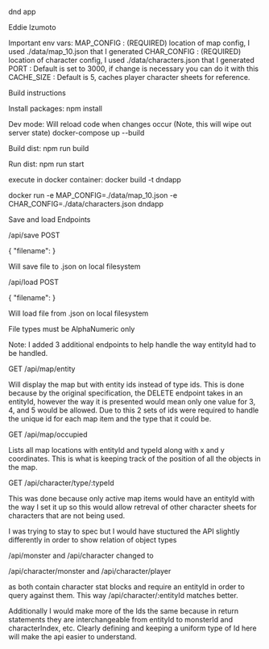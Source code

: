 dnd app

Eddie Izumoto

Important env vars:
MAP_CONFIG : (REQUIRED) location of map config, I used ./data/map_10.json that I generated
CHAR_CONFIG : (REQUIRED) location of character config, I used ./data/characters.json that I generated
PORT : Default is set to 3000, if change is necessary you can do it with this
CACHE_SIZE : Default is 5, caches player character sheets for reference.

Build instructions

Install packages:
npm install

Dev mode: Will reload code when changes occur (Note, this will wipe out server state)
docker-compose up --build

Build dist:
npm run build

Run dist:
npm run start

execute in docker container:
docker build -t dndapp

docker run -e MAP_CONFIG=./data/map_10.json -e CHAR_CONFIG=./data/characters.json dndapp

Save and load Endpoints

/api/save POST

{
"filename":<savefile>
}

Will save file to <savefile>.json on local filesystem

/api/load POST

{
"filename":<loadfile>
}

Will load file from <loadfile>.json on local filesystem

File types must be AlphaNumeric only

Note: I added 3 additional endpoints to help handle the way entityId had to be handled.

GET /api/map/entity

Will display the map but with entity ids instead of type ids. This is done because by the original specification, the DELETE endpoint takes in an entityId, however the way it is presented would mean only one value for 3, 4, and 5 would be allowed. Due to this 2 sets of ids were required to handle the unique id for each map item and the type that it could be.

GET /api/map/occupied

Lists all map locations with entityId and typeId along with x and y coordinates. This is what is keeping track of the position of all the objects in the map.

GET /api/character/type/:typeId

This was done because only active map items would have an entityId with the way I set it up so this would allow retreval of other character sheets for characters that are not being used.

I was trying to stay to spec but I would have stuctured the API slightly differently in order to show relation of object types

/api/monster and /api/character changed to

/api/character/monster and /api/character/player

as both contain character stat blocks and require an entityId in order to query against them. This way /api/character/:entityId matches better.

Additionally I would make more of the Ids the same because in return statements they are interchangeable from entityId to monsterId and characterIndex, etc. Clearly defining and keeping a uniform type of Id here will make the api easier to understand.
